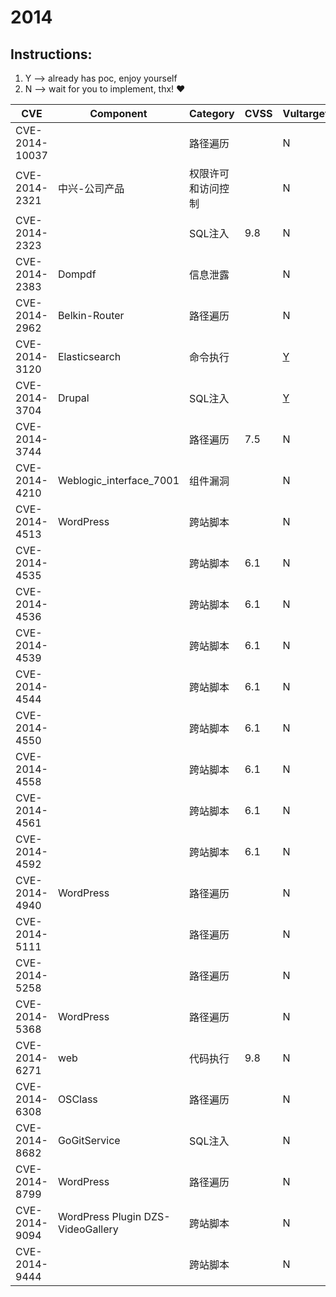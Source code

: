 # 2014

## Instructions:

1. Y --> already has poc, enjoy yourself
2. N --> wait for you to implement, thx! :heart:

| CVE | Component | Category | CVSS | Vultarget | Nuclei | Xray | pocsuite2 | pocsuite3 | goby | oneliner | others |
|-----|-----------|----------|------|-----------|--------|------|-----------|-----------|------|----------|-------|
| CVE-2014-10037 |  | 路径遍历 |  | N | [Y](CVE-2014-10037/poc/nuclei/) | N | N | N | N | N | [Y](CVE-2014-10037/poc/others/) |
| CVE-2014-2321 | 中兴-公司产品 | 权限许可和访问控制 |  | N | [Y](CVE-2014-2321/poc/nuclei/) | N | N | N | N | N | N |
| CVE-2014-2323 |  | SQL注入 | 9.8 | N | [Y](CVE-2014-2323/poc/nuclei/) | N | N | N | N | N | [Y](CVE-2014-2323/poc/others/) |
| CVE-2014-2383 | Dompdf | 信息泄露 |  | N | [Y](CVE-2014-2383/poc/nuclei/) | N | N | N | N | N | [Y](CVE-2014-2383/poc/others/) |
| CVE-2014-2962 | Belkin-Router | 路径遍历 |  | N | [Y](CVE-2014-2962/poc/nuclei/) | N | N | N | N | N | [Y](CVE-2014-2962/poc/others/) |
| CVE-2014-3120 | Elasticsearch | 命令执行 |  | [Y](CVE-2014-3120/vultarget/) | [Y](CVE-2014-3120/poc/nuclei/) | [Y](CVE-2014-3120/poc/xray/) | N | N | N | N | [Y](CVE-2014-3120/poc/others/) |
| CVE-2014-3704 | Drupal | SQL注入 |  | [Y](CVE-2014-3704/vultarget/) | [Y](CVE-2014-3704/poc/nuclei/) | [Y](CVE-2014-3704/poc/xray/) | N | N | N | N | [Y](CVE-2014-3704/poc/others/) |
| CVE-2014-3744 |  | 路径遍历 | 7.5 | N | [Y](CVE-2014-3744/poc/nuclei/) | N | N | N | N | N | N |
| CVE-2014-4210 | Weblogic_interface_7001 | 组件漏洞 |  | N | [Y](CVE-2014-4210/poc/nuclei/) | N | N | N | N | N | [Y](CVE-2014-4210/poc/others/) |
| CVE-2014-4513 | WordPress | 跨站脚本 |  | N | [Y](CVE-2014-4513/poc/nuclei/) | N | N | N | N | N | N |
| CVE-2014-4535 |  | 跨站脚本 | 6.1 | N | [Y](CVE-2014-4535/poc/nuclei/) | N | N | N | N | N | N |
| CVE-2014-4536 |  | 跨站脚本 | 6.1 | N | [Y](CVE-2014-4536/poc/nuclei/) | N | N | N | N | N | N |
| CVE-2014-4539 |  | 跨站脚本 | 6.1 | N | [Y](CVE-2014-4539/poc/nuclei/) | N | N | N | N | N | N |
| CVE-2014-4544 |  | 跨站脚本 | 6.1 | N | [Y](CVE-2014-4544/poc/nuclei/) | N | N | N | N | N | N |
| CVE-2014-4550 |  | 跨站脚本 | 6.1 | N | [Y](CVE-2014-4550/poc/nuclei/) | N | N | N | N | N | N |
| CVE-2014-4558 |  | 跨站脚本 | 6.1 | N | [Y](CVE-2014-4558/poc/nuclei/) | N | N | N | N | N | N |
| CVE-2014-4561 |  | 跨站脚本 | 6.1 | N | [Y](CVE-2014-4561/poc/nuclei/) | N | N | N | N | N | N |
| CVE-2014-4592 |  | 跨站脚本 | 6.1 | N | [Y](CVE-2014-4592/poc/nuclei/) | N | N | N | N | N | N |
| CVE-2014-4940 | WordPress | 路径遍历 |  | N | [Y](CVE-2014-4940/poc/nuclei/) | N | N | N | N | N | [Y](CVE-2014-4940/poc/others/) |
| CVE-2014-5111 |  | 路径遍历 |  | N | [Y](CVE-2014-5111/poc/nuclei/) | N | N | N | N | N | [Y](CVE-2014-5111/poc/others/) |
| CVE-2014-5258 |  | 路径遍历 |  | N | [Y](CVE-2014-5258/poc/nuclei/) | N | N | N | N | N | [Y](CVE-2014-5258/poc/others/) |
| CVE-2014-5368 | WordPress | 路径遍历 |  | N | [Y](CVE-2014-5368/poc/nuclei/) | N | N | N | N | N | [Y](CVE-2014-5368/poc/others/) |
| CVE-2014-6271 | web | 代码执行 | 9.8 | N | [Y](CVE-2014-6271/poc/nuclei/) | [Y](CVE-2014-6271/poc/xray/) | N | N | N | N | [Y](CVE-2014-6271/poc/others/) |
| CVE-2014-6308 | OSClass | 路径遍历 |  | N | [Y](CVE-2014-6308/poc/nuclei/) | N | N | N | N | N | [Y](CVE-2014-6308/poc/others/) |
| CVE-2014-8682 | GoGitService | SQL注入 |  | N | [Y](CVE-2014-8682/poc/nuclei/) | N | N | N | N | N | [Y](CVE-2014-8682/poc/others/) |
| CVE-2014-8799 | WordPress | 路径遍历 |  | N | [Y](CVE-2014-8799/poc/nuclei/) | N | N | N | N | N | [Y](CVE-2014-8799/poc/others/) |
| CVE-2014-9094 | WordPress Plugin DZS-VideoGallery | 跨站脚本 |  | N | [Y](CVE-2014-9094/poc/nuclei/) | N | N | N | N | N | [Y](CVE-2014-9094/poc/others/) |
| CVE-2014-9444 |  | 跨站脚本 |  | N | [Y](CVE-2014-9444/poc/nuclei/) | N | N | N | N | N | N |
